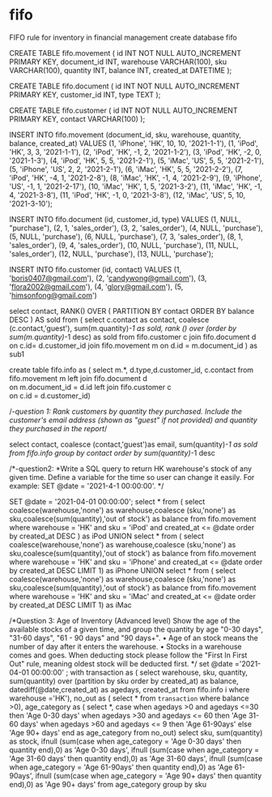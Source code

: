 # fifo
FIFO rule for inventory in financial management
create database fifo

CREATE TABLE fifo.movement (
  id INT NOT NULL AUTO_INCREMENT PRIMARY KEY, 
  document_id INT, 
  warehouse VARCHAR(100), 
  sku VARCHAR(100), 
  quantity INT, 
  balance INT, 
  created_at DATETIME
); 

CREATE TABLE fifo.document (
  id INT NOT NULL AUTO_INCREMENT PRIMARY KEY, 
  customer_id INT, 
  type TEXT
); 

CREATE TABLE fifo.customer (
  id INT NOT NULL AUTO_INCREMENT PRIMARY KEY, 
  contact VARCHAR(100)
); 

INSERT INTO fifo.movement (document_id, sku, warehouse, quantity, balance, created_at) 
VALUES 
  (1, 'iPhone', 'HK', 10, 10, '2021-1-1'), 
  (1, 'iPod', 'HK', 3, 3, '2021-1-1'), 
  (2, 'iPod', 'HK', -1, 2, '2021-1-2'), 
  (3, 'iPod', 'HK', -2, 0, '2021-1-3'), 
  (4, 'iPod', 'HK', 5, 5, '2021-2-1'), 
  (5, 'iMac', 'US', 5, 5, '2021-2-1'), 
  (5, 'iPhone', 'US', 2, 2, '2021-2-1'), 
  (6, 'iMac', 'HK', 5, 5, '2021-2-2'), 
  (7, 'iPod', 'HK', -4, 1, '2021-2-8'), 
  (8, 'iMac', 'HK', -1, 4, '2021-2-9'), 
  (9, 'iPhone', 'US', -1, 1, '2021-2-17'), 
  (10, 'iMac', 'HK', 1, 5, '2021-3-2'), 
  (11, 'iMac', 'HK', -1, 4, '2021-3-8'), 
  (11, 'iPod', 'HK', -1, 0, '2021-3-8'), 
  (12, 'iMac', 'US', 5, 10, '2021-3-10'); 

INSERT INTO fifo.document (id, customer_id, type) 
VALUES 
  (1, NULL, "purchase"), 
  (2, 1, 'sales_order'), 
  (3, 2, 'sales_order'), 
  (4, NULL, 'purchase'), 
  (5, NULL, 'purchase'), 
  (6, NULL, 'purchase'), 
  (7, 3, 'sales_order'), 
  (8, 1, 'sales_order'), 
  (9, 4, 'sales_order'), 
  (10, NULL, 'purchase'), 
  (11, NULL, 'sales_order'), 
  (12, NULL, 'purchase'), 
  (13, NULL, 'purchase'); 

INSERT INTO fifo.customer (id, contact) 
VALUES 
  (1, 'boris0407@gmail.com'), 
  (2, 'candywong@gmail.com'), 
  (3, 'flora2002@gmail.com'), 
  (4, 'glory@gmail.com'), 
  (5, 'himsonfong@gmail.com')


select contact, RANK() OVER (
        PARTITION BY contact
        ORDER BY balance DESC
    ) AS sold
from (
select c.contact as contact,
coalesce (c.contact,'guest'),
sum(m.quantity)*-1 as sold,
rank () over (order by sum(m.quantity)*-1 desc) as sold
from fifo.customer c
join fifo.document d  
on c.id= d.customer_id
join fifo.movement m 
on d.id = m.document_id ) as sub1

create table fifo.info as
(
select m.*, d.type,d.customer_id, c.contact
from fifo.movement m 
left join fifo.document d  
on m.document_id = d.id
left join fifo.customer c  
on c.id = d.customer_id)



/*-question 1: Rank customers by quantity they purchased.
Include the customer's email address (shown as "guest" if not provided) and quantity they purchased in the report*/

select contact,
coalesce (contact,'guest')as email,
sum(quantity)*-1 as sold
from fifo.info
group by contact
order by sum(quantity)*-1 desc

/*-question2: *Write a SQL query to return HK warehouse's stock of any given time.
Define a variable for the time so user can change it easily. For example: SET @date = '2021-4-1 00:00:00'.
*/


SET @date = '2021-04-01 00:00:00';
select * from (
select coalesce(warehouse,'none') as warehouse,coalesce (sku,'none') as sku,coalesce(sum(quantity),'out of stock') as balance from fifo.movement 
where warehouse = 'HK' and sku = 'iPod'
and created_at <= @date
order by created_at DESC
) as iPod 
UNION
select * from (
select coalesce(warehouse,'none') as warehouse,coalesce (sku,'none') as sku,coalesce(sum(quantity),'out of stock') as balance from fifo.movement 
where warehouse = 'HK' and sku = 'iPhone'
and created_at <= @date
order by created_at DESC
LIMIT 1) as iPhone
UNION
select * from (
select coalesce(warehouse,'none') as warehouse,coalesce (sku,'none') as sku,coalesce(sum(quantity),'out of stock') as balance from fifo.movement 
where warehouse = 'HK' and sku = 'iMac'
and created_at <= @date
order by created_at DESC 
LIMIT 1) as iMac 

/*Question 3: Age of Inventory (Advanced level)
Show the age of the available stocks of a given time, and group the quantity by age "0-30 days", "31-60 days", "61 - 90 days" and "90 days+".
•	Age of an stock means the number of day after it enters the warehouse.
•	Stocks in a warehouse comes and goes. When deducting stock please follow the "First In First Out" rule, meaning oldest stock will be deducted first.
*/
set @date ='2021-04-01 00:00:00' ;
with transaction as (
select warehouse, sku, quantity, sum(quantity) over (partition by sku order by created_at) as balance, datediff(@date,created_at) as agedays, created_at
from fifo.info i 
where warehouse ='HK'),
no_out as (
select *
from `transaction` where balance >0),
age_category as (
select *,
		case when agedays >0 and agedays <=30 then 'Age 0-30 days'
			when agedays >30 and agedays <= 60 then 'Age 31-60 days'
			when agedays >60 and agedays <= 9 then 'Age 61-90ays'
			else 'Age 90+ days' end as age_category
from no_out)
select sku, sum(quantity) as stock,
ifnull (sum(case when age_category = 'Age 0-30 days' then quantity end),0) as 'Age 0-30 days',
ifnull (sum(case when age_category = 'Age 31-60 days' then quantity end),0) as 'Age 31-60 days',
ifnull (sum(case when age_category = 'Age 61-90ays' then quantity end),0) as 'Age 61-90ays',
ifnull (sum(case when age_category = 'Age 90+ days' then quantity end),0) as 'Age 90+ days'
from age_category
group by sku
